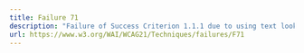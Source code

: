 ```yaml
---
title: Failure 71
description: "Failure of Success Criterion 1.1.1 due to using text look-alikes to represent text without providing a text alternative"
url: https://www.w3.org/WAI/WCAG21/Techniques/failures/F71
---
```

